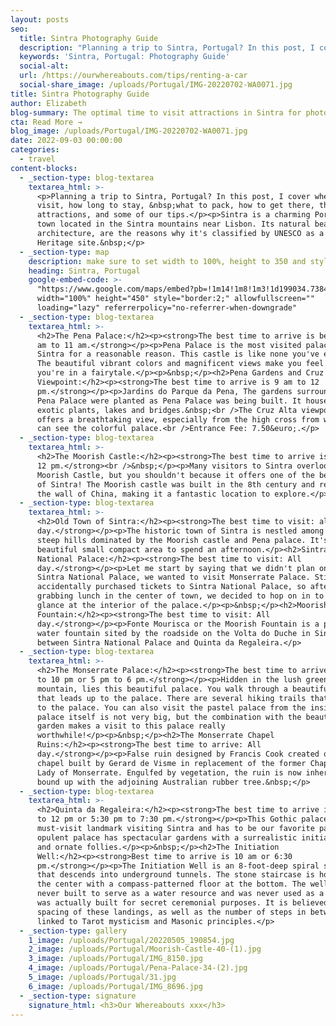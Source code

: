 ```yaml
---
layout: posts
seo:
  title: Sintra Photography Guide
  description: "​​Planning a trip to Sintra, Portugal? In this post, I cover when to visit, how long to stay, \_what to pack, how to get there, the main attractions, and some of our tips.\n\nSintra is a charming Portuguese town located in the Sintra mountains near Lisbon. Its natural beauty and architecture, are the reasons why it's classified by UNESCO as a World Heritage site.\_"
  keywords: 'Sintra, Portugal: Photography Guide'
  social-alt:
  url: /https://ourwhereabouts.com/tips/renting-a-car
  social-share_image: /uploads/Portugal/IMG-20220702-WA0071.jpg
title: Sintra Photography Guide
author: Elizabeth
blog-summary: The optimal time to visit attractions in Sintra for photographers
cta: Read More →
blog_image: /uploads/Portugal/IMG-20220702-WA0071.jpg
date: 2022-09-03 00:00:00
categories:
  - travel
content-blocks:
  - _section-type: blog-textarea
    textarea_html: >-
      <p>​​Planning a trip to Sintra, Portugal? In this post, I cover when to
      visit, how long to stay, &nbsp;what to pack, how to get there, the main
      attractions, and some of our tips.</p><p>Sintra is a charming Portuguese
      town located in the Sintra mountains near Lisbon. Its natural beauty and
      architecture, are the reasons why it's classified by UNESCO as a World
      Heritage site.&nbsp;</p>
  - _section-type: map
    description: make sure to set width to 100%, height to 350 and style to border 2
    heading: Sintra, Portugal
    google-embed-code: >-
      "https://www.google.com/maps/embed?pb=!1m14!1m8!1m3!1d199034.73843256352!2d-9.396975!3d38.788519!3m2!1i1024!2i768!4f13.1!3m3!1m2!1s0xd1edac1a7510ee9%3A0x13585cc0b00f573c!2sSintra%2C%20Portugal!5e0!3m2!1sen!2sus!4v1673866996191!5m2!1sen!2sus"
      width="100%" height="450" style="border:2;" allowfullscreen=""
      loading="lazy" referrerpolicy="no-referrer-when-downgrade"
  - _section-type: blog-textarea
    textarea_html: >-
      <h2>The Pena Palace:</h2><p><strong>The best time to arrive is between 9
      am to 11 am.</strong></p><p>Pena Palace is the most visited palace in
      Sintra for a reasonable reason. This castle is like none you've ever seen.
      The beautiful vibrant colors and magnificent views make you feel like
      you're in a fairytale.</p><p>&nbsp;</p><h2>Pena Gardens and Cruz Alta
      Viewpoint:</h2><p><strong>The best time to arrive is 9 am to 12
      pm.</strong></p><p>Jardins do Parque da Pena, The gardens surrounding the
      Pena Palace were planted as Pena Palace was being built. It houses several
      exotic plants, lakes and bridges.&nbsp;<br />The Cruz Alta viewpoint
      offers a breathtaking view, especially from the high cross from where you
      can see the colorful palace.<br />Entrance Fee: 7.50&euro;.</p>
  - _section-type: blog-textarea
    textarea_html: >-
      <h2>The Moorish Castle:</h2><p><strong>The best time to arrive is 9 am to
      12 pm.</strong><br />&nbsp;</p><p>Many visitors to Sintra overlook the
      Moorish Castle, but you shouldn't because it offers one of the best views
      of Sintra! The Moorish castle was built in the 8th century and resembles
      the wall of China, making it a fantastic location to explore.</p>
  - _section-type: blog-textarea
    textarea_html: >-
      <h2>Old Town of Sintra:</h2><p><strong>The best time to visit: all
      day.</strong></p><p>The historic town of Sintra is nestled among several
      steep hills dominated by the Moorish castle and Pena palace. It's a
      beautiful small compact area to spend an afternoon.​​​​​​</p><h2>Sintra
      National Palace:</h2><p><strong>The best time to visit: All
      day.</strong></p><p>Let me start by saying that we didn't plan on visiting
      Sintra National Palace, we wanted to visit Monserrate Palace. Still, we
      accidentally purchased tickets to Sintra National Palace, so after
      grabbing lunch in the center of town, we decided to hop on in to take a
      glance at the interior of the palace.</p><p>&nbsp;</p><h2>Moorish
      Fountain:</h2><p><strong>The best time to visit: All
      day.</strong></p><p>Fonte Mourisca or the Moorish Fountain is a public
      water fountain sited by the roadside on the Volta do Duche in Sintra,
      between Sintra National Palace and Quinta da Regaleira.</p>
  - _section-type: blog-textarea
    textarea_html: >-
      <h2>The Monserrate Palace:</h2><p><strong>The best time to arrive is 9 am
      to 10 pm or 5 pm to 6 pm.</strong></p><p>Hidden in the lush green Sintra
      mountain, lies this beautiful palace. You walk through a beautiful garden
      that leads up to the palace. There are several hiking trails that take you
      to the palace. You can also visit the pastel palace from the inside. The
      palace itself is not very big, but the combination with the beautiful
      garden makes a visit to this palace really
      worthwhile!</p><p>&nbsp;</p><h2>The Monserrate Chapel
      Ruins:</h2><p><strong>The best time to arrive: All
      day.</strong></p><p>False ruin designed by Francis Cook created out of the
      chapel built by Gerard de Visme in replacement of the former Chapel of Our
      Lady of Monserrate. Engulfed by vegetation, the ruin is now inherently
      bound up with the adjoining Australian rubber tree.&nbsp;</p>
  - _section-type: blog-textarea
    textarea_html: >-
      <h2>Quinta da Regaleira:</h2><p><strong>The best time to arrive is 10 am
      to 12 pm or 5:30 pm to 7:30 pm.</strong></p><p>This Gothic palace is a
      must-visit landmark visiting Sintra and has to be our favorite palace. The
      opulent palace has spectacular gardens with a surrealistic initiation well
      and ornate follies.</p><p>&nbsp;</p><h2>The Initiation
      Well:</h2><p><strong>Best time to arrive is 10 am or 6:30
      pm.</strong></p><p>The Initiation Well is an 8-foot-deep spiral staircase
      that descends into underground tunnels. The stone staircase is hollow in
      the center with a compass-patterned floor at the bottom. The well was
      never built to serve as a water resource and was never used as a well, it
      was actually built for secret ceremonial purposes. It is believed that the
      spacing of these landings, as well as the number of steps in between, are
      linked to Tarot mysticism and Masonic principles.</p>
  - _section-type: gallery
    1_image: /uploads/Portugal/20220505_190854.jpg
    2_image: /uploads/Portugal/Moorish-Castle-40-(1).jpg
    3_image: /uploads/Portugal/IMG_8150.jpg
    4_image: /uploads/Portugal/Pena-Palace-34-(2).jpg
    5_image: /uploads/Portugal/31.jpg
    6_image: /uploads/Portugal/IMG_8696.jpg
  - _section-type: signature
    signature_html: <h3>Our Whereabouts xxx</h3>
---
```


